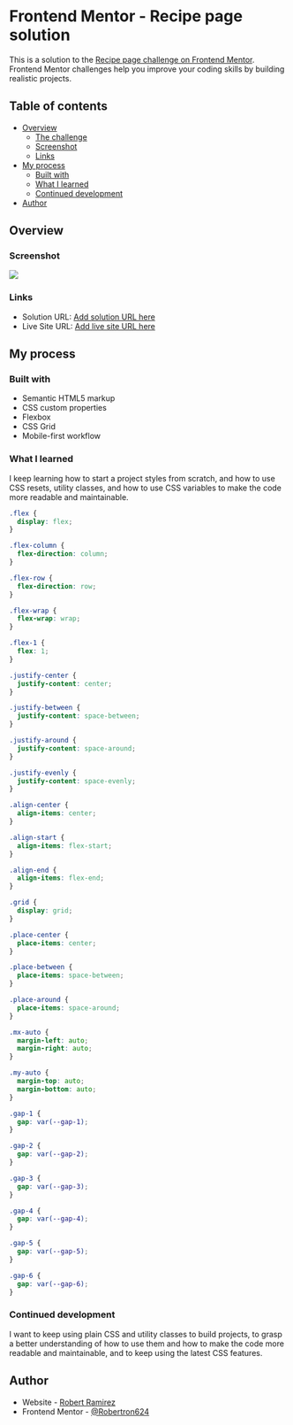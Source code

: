 # Frontend Mentor - Recipe page solution

This is a solution to the [Recipe page challenge on Frontend Mentor](https://www.frontendmentor.io/challenges/recipe-page-KiTsR8QQKm). Frontend Mentor challenges help you improve your coding skills by building realistic projects. 

## Table of contents

- [Overview](#overview)
  - [The challenge](#the-challenge)
  - [Screenshot](#screenshot)
  - [Links](#links)
- [My process](#my-process)
  - [Built with](#built-with)
  - [What I learned](#what-i-learned)
  - [Continued development](#continued-development)
- [Author](#author)


## Overview

### Screenshot

![](./screenshot.jpg)

### Links

- Solution URL: [Add solution URL here](https://github.com/Robertron624/recipe-page)
- Live Site URL: [Add live site URL here](https://your-live-site-url.com)

## My process

### Built with

- Semantic HTML5 markup
- CSS custom properties
- Flexbox
- CSS Grid
- Mobile-first workflow

### What I learned

I keep learning how to start a project styles from scratch, and how to use CSS resets, utility classes, and how to use CSS variables to make the code more readable and maintainable.

```css
.flex {
  display: flex;
}

.flex-column {
  flex-direction: column;
}

.flex-row {
  flex-direction: row;
}

.flex-wrap {
  flex-wrap: wrap;
}

.flex-1 {
  flex: 1;
}

.justify-center {
  justify-content: center;
}

.justify-between {
  justify-content: space-between;
}

.justify-around {
  justify-content: space-around;
}

.justify-evenly {
  justify-content: space-evenly;
}

.align-center {
  align-items: center;
}

.align-start {
  align-items: flex-start;
}

.align-end {
  align-items: flex-end;
}

.grid {
  display: grid;
}

.place-center {
  place-items: center;
}

.place-between {
  place-items: space-between;
}

.place-around {
  place-items: space-around;
}

.mx-auto {
  margin-left: auto;
  margin-right: auto;
}

.my-auto {
  margin-top: auto;
  margin-bottom: auto;
}

.gap-1 {
  gap: var(--gap-1);
}

.gap-2 {
  gap: var(--gap-2);
}

.gap-3 {
  gap: var(--gap-3);
}

.gap-4 {
  gap: var(--gap-4);
}

.gap-5 {
  gap: var(--gap-5);
}

.gap-6 {
  gap: var(--gap-6);
}
```

### Continued development

I want to keep using plain CSS and utility classes to build projects, to grasp a better understanding of how to use them and how to make the code more readable and maintainable, and to keep using the latest CSS features.

## Author

- Website - [Robert Ramirez](https://www.robert-ramirez.co)
- Frontend Mentor - [@Robertron624](https://frontendmentor.io/profile/Robertron624)